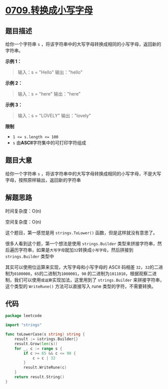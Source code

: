 # [0709.转换成小写字母](https://leetcode.cn/problems/to-lower-case/)

## 题目描述

给你一个字符串 `s` ，将该字符串中的大写字母转换成相同的小写字母，返回新的字符串。

**示例 1：**

> 输入：s = "Hello"
> 输出："hello"

**示例 2：**

> 输入：s = "here"
> 输出："here"

**示例 3：**

> 输入：s = "LOVELY"
> 输出："lovely"

**限制**

* `1 <= s.length <= 100`
* `s` 由**ASCII**字符集中的可打印字符组成

## 题目大意

给你一个字符串 `s` ，将该字符串中的大写字母转换成相同的小写字母，不是大写字母，按照原样输出，返回新的字符串

## 解题思路

时间复杂度：O(n)

空间复杂度：O(n)

这个题目，第一感觉是用 `strings.ToLower()` 函数，但是这样就没有意思了。

很多人看到这个题，第一个想法是使用 `strings.Builder`
类型来拼接字符串，然后遍历字符串，如果是`大写字母`就加`32`转换成`小写字母`，然后拼接到 `strings.Builder` 类型中

其实可以使用位运算来实现，大写字母和小写字母的 ASCII 码相差 `32`，`32`的二进制为`0100000`，`65`的二进制为`1000001`，`90`
的二进制为`1011010`，根据观察二进制，我们可以使用`或运算`实现加法，这里用到了 `strings.Builder`
来拼接字符串，这个类型的 `WriteRune()` 方法可以直接写入 rune 类型的字符，不需要转换。

## 代码

```go
package leetcode

import "strings"

func toLowerCase(s string) string {
	result := &strings.Builder{}
	result.Grow(len(s))
	for _, c := range s {
		if c >= 65 && c <= 90 {
			c = c | 32
		}
		result.WriteRune(c)
	}
	return result.String()
}
```
